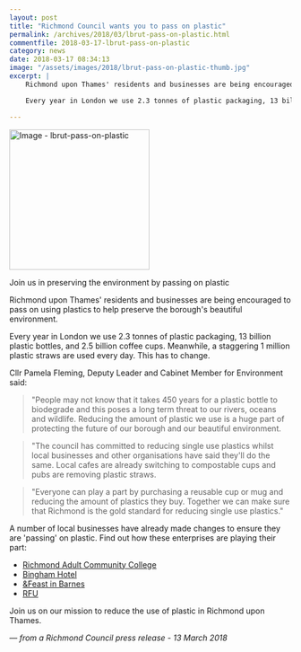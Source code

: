 ```yaml
---
layout: post
title: "Richmond Council wants you to pass on plastic"
permalink: /archives/2018/03/lbrut-pass-on-plastic.html
commentfile: 2018-03-17-lbrut-pass-on-plastic
category: news
date: 2018-03-17 08:34:13
image: "/assets/images/2018/lbrut-pass-on-plastic-thumb.jpg"
excerpt: |
    Richmond upon Thames' residents and businesses are being encouraged to pass on using plastics to help preserve the borough's beautiful environment.

    Every year in London we use 2.3 tonnes of plastic packaging, 13 billion plastic bottles, and 2.5 billion coffee cups. Meanwhile, a staggering 1 million plastic straws are used every day. This has to change.

---
```


<a href="/assets/images/2018/lbrut-pass-on-plastic.jpg" title="Click for a larger image"><img src="/assets/images/2018/lbrut-pass-on-plastic-thumb.jpg" width="250" alt="Image - lbrut-pass-on-plastic"  class="photo right"/></a>


Join us in preserving the environment by passing on plastic

Richmond upon Thames' residents and businesses are being encouraged to pass on using plastics to help preserve the borough's beautiful environment.

Every year in London we use 2.3 tonnes of plastic packaging, 13 billion plastic bottles, and 2.5 billion coffee cups. Meanwhile, a staggering 1 million plastic straws are used every day. This has to change.

Cllr Pamela Fleming, Deputy Leader and Cabinet Member for Environment said:

> "People may not know that it takes 450 years for a plastic bottle to biodegrade and this poses a long term threat to our rivers, oceans and wildlife. Reducing the amount of plastic we use is a huge part of protecting the future of our borough and our beautiful environment.

> "The council has committed to reducing single use plastics whilst local businesses and other organisations have said they'll do the same. Local cafes are already switching to compostable cups and pubs are removing plastic straws.

> "Everyone can play a part by purchasing a reusable cup or mug and reducing the amount of plastics they buy. Together we can make sure that Richmond is the gold standard for reducing single use plastics."

A number of local businesses have already made changes to ensure they are 'passing' on plastic. Find out how these enterprises are playing their part:

- [Richmond Adult Community College](https://youtu.be/fl2DNDOMk9Q)
- [Bingham Hotel](https://youtu.be/cbTx0fGJPUE)
- [&Feast in Barnes](https://youtu.be/659aMHm6W6Q)
- [RFU](https://youtu.be/nS9-BOxji6g)

Join us on our mission to reduce the use of plastic in Richmond upon Thames.

<cite>&mdash; from a Richmond Council press release - 13 March 2018</cite>
